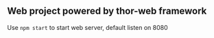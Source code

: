 ## Web project powered by thor-web framework

Use ```npm start``` to start web server, default listen on 8080

